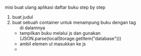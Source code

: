 misi buat ulang aplikasi daftar buku step by step

1. buat judul
2. buat sebuah container untuk menampung buku dengan tag <ul> di dalamnya
3. tampilkan buku melalui js dan gunakan (JSON.parse(localStorage.getItem("database")))
4. ambil elemen ul masukkan ke js
5. 